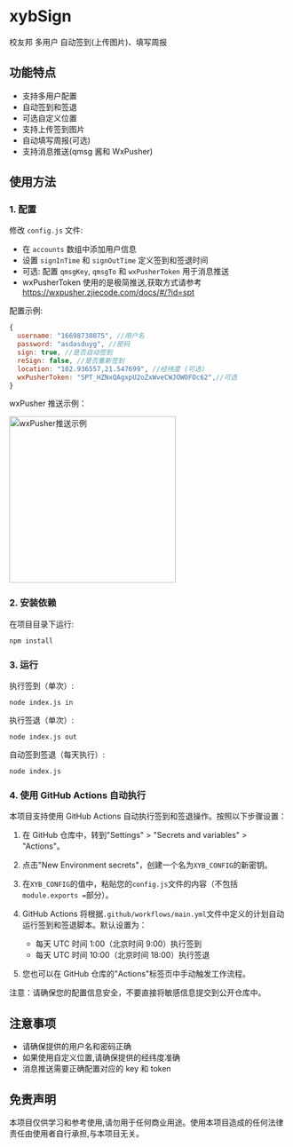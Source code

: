 # xybSign

校友邦 多用户 自动签到(上传图片)、填写周报

## 功能特点

- 支持多用户配置
- 自动签到和签退
- 可选自定义位置
- 支持上传签到图片
- 自动填写周报(可选)
- 支持消息推送(qmsg 酱和 WxPusher)

## 使用方法

### 1. 配置

修改 `config.js` 文件:

- 在 `accounts` 数组中添加用户信息
- 设置 `signInTime` 和 `signOutTime` 定义签到和签退时间
- 可选: 配置 `qmsgKey`, `qmsgTo` 和 `wxPusherToken` 用于消息推送
- wxPusherToken 使用的是极简推送,获取方式请参考 https://wxpusher.zjiecode.com/docs/#/?id=spt

配置示例:

```javascript
{
  username: "16698730875", //用户名
  password: "asdasduyg", //密码
  sign: true, //是否自动签到
  reSign: false, //是否重新签到
  location: "102.936557,21.547699", //经纬度 (可选)
  wxPusherToken: "SPT_HZNxQAgxpU2oZxWveCWJOWOFOc62",//可选
}
```

wxPusher 推送示例：

<img src="https://github.com/user-attachments/assets/5d4b776c-b789-44d5-83a7-5d08c126bd49" alt="wxPusher推送示例" width="300" />

### 2. 安装依赖

在项目目录下运行:

```
npm install
```

### 3. 运行

执行签到（单次）:

```
node index.js in
```

执行签退（单次）:

```
node index.js out
```

自动签到签退（每天执行）:

```
node index.js
```

### 4. 使用 GitHub Actions 自动执行

本项目支持使用 GitHub Actions 自动执行签到和签退操作。按照以下步骤设置：

1. 在 GitHub 仓库中，转到"Settings" > "Secrets and variables" > "Actions"。

2. 点击"New Environment secrets"，创建一个名为`XYB_CONFIG`的新密钥。

3. 在`XYB_CONFIG`的值中，粘贴您的`config.js`文件的内容（不包括`module.exports =`部分）。

4. GitHub Actions 将根据`.github/workflows/main.yml`文件中定义的计划自动运行签到和签退脚本。默认设置为：

   - 每天 UTC 时间 1:00（北京时间 9:00）执行签到
   - 每天 UTC 时间 10:00（北京时间 18:00）执行签退

5. 您也可以在 GitHub 仓库的"Actions"标签页中手动触发工作流程。

注意：请确保您的配置信息安全，不要直接将敏感信息提交到公开仓库中。

## 注意事项

- 请确保提供的用户名和密码正确
- 如果使用自定义位置,请确保提供的经纬度准确
- 消息推送需要正确配置对应的 key 和 token

## 免责声明

本项目仅供学习和参考使用,请勿用于任何商业用途。使用本项目造成的任何法律责任由使用者自行承担,与本项目无关。
